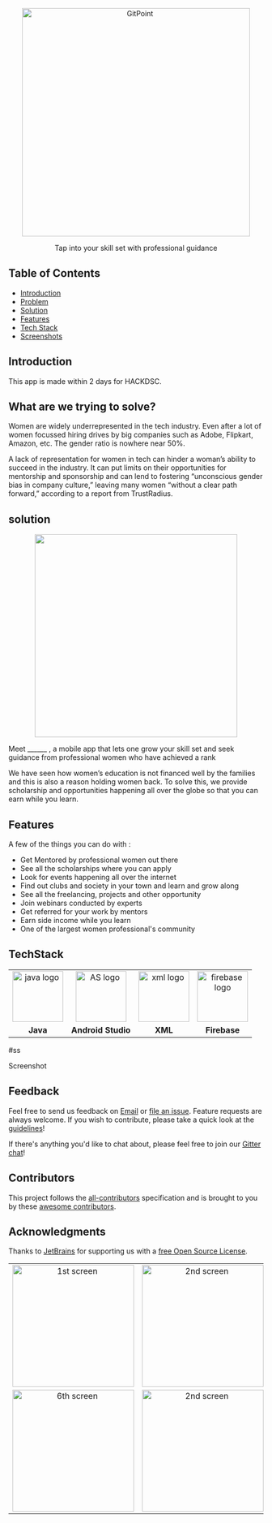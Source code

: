 
<p align="center">
  <a href="https://gitpoint.co/">
    <img alt="GitPoint" title="GitPoint" src="https://i.ibb.co/Jzgk6YM/Group-1-6.png" width="450">
  </a>
</p>

<p align="center">
  Tap into your skill set with professional guidance
</p>


<!-- START doctoc generated TOC please keep comment here to allow auto update -->
<!-- DON'T EDIT THIS SECTION, INSTEAD RE-RUN doctoc TO UPDATE -->
## Table of Contents

- [Introduction](#introduction)
- [Problem](#problem)
- [Solution](#solution)
- [Features](#features)
- [Tech Stack](#TechStack)
- [Screenshots](#ss)

<!-- END doctoc generated TOC please keep comment here to allow auto update -->

## Introduction

This app is made within 2 days for HACKDSC.


## What are we trying to solve?

<p>Women are widely underrepresented in the tech industry. Even after a lot of
women focussed hiring drives by big companies such as Adobe, Flipkart,
Amazon, etc. The gender ratio is nowhere near 50%. 

A lack of representation for women in tech can hinder a woman’s ability to succeed in the industry. It can put limits on their opportunities for mentorship and sponsorship and can lend to fostering “unconscious gender bias in company culture,” leaving many women “without a clear path forward,” according to a report from TrustRadius. 
</p>

## solution
<p align="center">
<img src="https://lh3.googleusercontent.com/fife/ABSRlIqZcvsCPF25Oeov2vDJeb2qyZB0UJAXk-arDoX_UDOjC8VgoexRptuUGBN1cG5x8X29XwrboMp9G2O6e8fKUZNyXJ5V5Ufuw4i3ZAJ3LrxZe2jLSKGqagMnaQLdO7JyZsJahJ2jw6LK0BkaKvX5Ny2Ci84JJ_6lw22BYiJu6nAXj7nTfgzNEhI8nECh6WSDgw3BLbeHqq75qZ8P-j42FPSsijGf3_CLgpIsuTXQUKmTNEH34m-7rEyWKhXYyz-hJWEtEJ4H-4YmwDintBUpBQHHgH_1nZhzIV_fls-V3MrFTYwJ-dfrzWJtheZqGzdGv-dk0JUuoSxcDbHG3Dib2vPg45qnausyfrGJg4-KADt61JL-z5ozosQ-v-kjP1hPa266pHr_O5265DV4kuvGKIH5wxtz6kzdgak0FMtufO6cvnaFr8b_Qjze8mQFvqEaeHB1Dr61svFekxyhBBSR74yH4wO6r-H_ElTdW1RCOVPJ-t20uKqV5IlN5Fg_mFe2rQhv1p_w_POtXQLp9VV5XPZ4hyYjbJ7lQTqmSWj1eKb-OmFEXyJiep0KFH_PkCn-8zkZVsf_3LaX2FjpPWQgtC_I8rjMeQID9UQSxqxktDpzshbkDuz1Etcb58nvOxPmAhi0z4psdKRXn-ZbRmSi_M3gXu7TsDj4jNQ-FGBVmjh3BbqheONPA_lY_C1oePCwGfkcIehJqO2eRQiciARLSFB2EwsI7Bq2dw=w2560-h1442-ft" width=400></p>

<p>
  
  Meet ______ , a mobile app that lets one grow your skill set and seek guidance from professional women who have achieved a rank


We have seen how women’s education is not financed well by the families and this is also a reason holding women back. To solve this, we provide scholarship and opportunities happening all over the globe so that you can earn while you learn.



</p>




## Features

A few of the things you can do with :

* Get Mentored by professional women out there
* See all the scholarships where you can apply
* Look for events happening all over the internet
* Find out clubs and society in your town and learn and grow along
* See all the freelancing, projects and other opportunity 
* Join webinars conducted by experts
* Get referred for your work by mentors 
* Earn side income while you learn
* One of the largest women professional's community



## TechStack
<p align="center">
<table>
  <tr>
    <td align="center"> <img align="center" src="https://lh3.googleusercontent.com/fife/ABSRlIq4MQ5aB6TA6fywLIe3DYagC55MHwl39kDS-cqUY3x1sLJwPyUv0tYc-HWoWINA8DzyjI0XaE3Xc9hmD4rWIUr53om7aLrZsJhej6_htfnnfhWtE6NRYq2VYtqwXQBsOuElDX-fN1fVsfNlKRSgKHcPrKaSnEMqNxDUjlz4t-SiVGyllNDZl7PfLw9ucfYO2rGIMah_PIkH-9nhzNMUuWDU1zC8mRz9BGVv_DM5YcffjO2XXNeRaNUIYNBaf3rkNPU-elpUltuVQNrl8WL-qVfkZU9xv6Du-pTvwPizOKTaO_O_1XBEo8AMVitnTDS1tdEdHaQwuiU76nMY9m1ykW0ZMJYs_ovPdHVTZAunbkL6GyL2PtH0_-kDuyw3IMZTvtRC_R_QM6UmbW-zajnrCAArA2Bpr5Pxk2nj8pyKrIOyIRAX9g9xRa6WFnQvfqxGeX5ulBR3EEIT1IOJXbf7BAJWrMBFGZ_0Cumt0fcP59-J_WZi4Y4Ee9ZBWerGCRxsEVqbkNpD3TUswMFdF_bM377jzvcd_edoqxgHCYcftuJfyPd9xR4nr3Y5KbXZG58kFg58Z2RoBJxggXkOoyetxxCFJUdpbmY44dngYkLhw2WojcL1Cjc8cpMCDWyjtiUSAcyel3hU4yjF3gbxOCRBfr6ZmAsFD113_rzaa36Aoh5oIBAI4IXI_agYroa6hiyEfftYept1dD38qQFGFn3OkWXE4Fu_ZLcKOw=w2560-h1442-ft" alt="java logo" width="100" /></td>
		<td align="center"> <img align="center" src="https://i.ibb.co/8gpK2Fr/android.png" alt="AS logo" width="100" /></td>
		<td align="center"> <img align="center" src="https://i.ibb.co/G5jnKBQ/xml.png" alt="xml logo" width="100" /></td>
		<td align="center"> <img align="center" src="https://i.ibb.co/Hnjggfj/database.png" alt="firebase logo" width="100" /></td>
		
  </tr> 
   <tr>
      <td align="center"><b> Java </b></td>
			<td align="center"><b> Android Studio </b></td>
			<td align="center"><b> XML </b></td>
			<td align="center"><b> Firebase </b></td>
			
  </tr>
</table>

</p>


#ss

<p>Screenshot</p>
<table>
	<tr>
		<td align="center">
			<img src="https://i.ibb.co/jWNjpsR/Gold.png" alt="1st screen" width=240/></td>
		<td align="center">
			<img src="https://i.ibb.co/9rsRd1L/Gold.png" alt="2nd screen" width="240"/></td>
		<td align="center">
			<img src="https://i.ibb.co/Ph9wgMF/Gold-1.png" alt="3rd screen" width="240"/></td>
		<td align="center">
			<img src="https://i.ibb.co/FzHb3Dw/Gold-2.png" alt="4th screen" width="240"/></td>
		<td align="center">
			<img src="https://i.ibb.co/9GY3GqV/Gold-4.png" alt="5th screen" width="240"/></td>
	</tr>
	<tr>
		<td align="center">
			<img src="https://i.ibb.co/0hN6HzC/Gold-6.png" alt="6th screen" width="240"/></td>	
		<td align="center">
			<img src="https://i.ibb.co/zf2vMQk/Gold-3.png" alt="2nd screen" width="240"/></td>
		<td align="center">
			<img src="https://i.ibb.co/gygFgpH/Gold-5.png" alt="2nd screen" width="240"/></td>
		<td align="center">
			<img src="https://i.ibb.co/BjxRDZz/Gold-8.png" alt="2nd screen" width="240"/></td>
		<td align="center">
			<img src="https://i.ibb.co/6tg6nfq/Gold-7.png" alt="2nd screen" width="240"/></td>
	</tr>
	

## Feedback

Feel free to send us feedback on [Email](mohdfaizalam53@gmail.com) or [file an issue](https://github.com/gitpoint/git-point/issues/new). Feature requests are always welcome. If you wish to contribute, please take a quick look at the [guidelines](./CONTRIBUTING.md)!

If there's anything you'd like to chat about, please feel free to join our [Gitter chat](https://gitter.im/git-point)!

## Contributors

This project follows the [all-contributors](https://github.com/kentcdodds/all-contributors) specification and is brought to you by these [awesome contributors](./CONTRIBUTORS.md).



## Acknowledgments

Thanks to [JetBrains](https://www.jetbrains.com) for supporting us with a [free Open Source License](https://www.jetbrains.com/buy/opensource).
